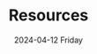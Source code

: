 ---
date:
- 2024-04-12 Friday
layout: section
title: Resources
tags:
categories:
lastMod: 2024-06-11
---